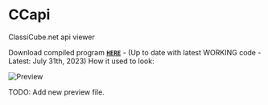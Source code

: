 # CCapi
ClassiCube.net api viewer

Download compiled program [**`HERE`**](https://github.com/RandomStrangers/CCAPI/raw/master/Uploads/CCapi.zip) - (Up to date with latest WORKING code - Latest: July 31th, 2023)
How it used to look:

![Preview](https://123dmwm.com/I/n0v9rdz.png)

TODO: Add new preview file.